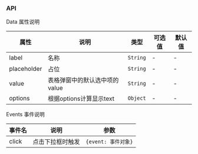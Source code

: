 ### API

Data 属性说明

| 属性 | 说明 | 类型 | 可选值 | 默认值 |
| --- | --- | --- | --- | --- |
| label | 名称 | `String` | -| - |
| placeholder | 占位 | `String` | - | - |
| value | 表格弹窗中的默认选中项的value | `String` | - | - |
| options | 根据options计算显示text | `Object` | - | - |

Events 事件说明

| 事件名 | 说明 | 参数 |
| --- | --- | --- |
| click| 点击下拉框时触发 | `{event: 事件对象}` |